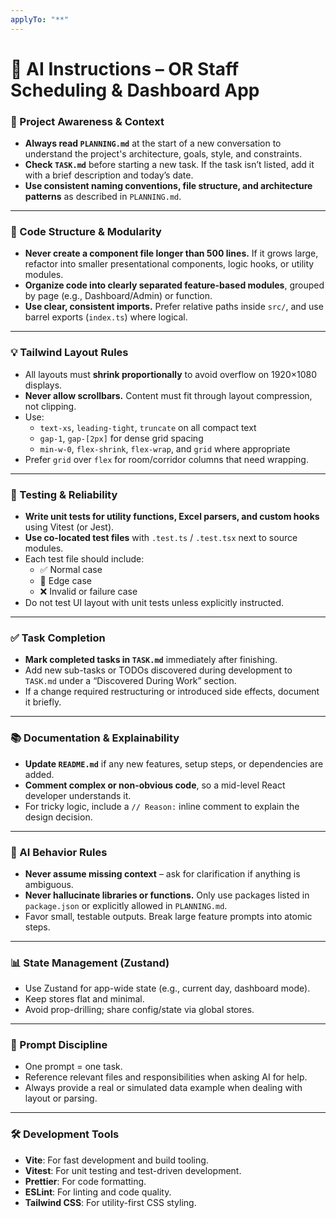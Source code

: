 ```yaml
---
applyTo: "**"
---
```


# 🧠 AI Instructions – OR Staff Scheduling & Dashboard App

### 🔄 Project Awareness & Context
- **Always read `PLANNING.md`** at the start of a new conversation to understand the project's architecture, goals, style, and constraints.
- **Check `TASK.md`** before starting a new task. If the task isn’t listed, add it with a brief description and today’s date.
- **Use consistent naming conventions, file structure, and architecture patterns** as described in `PLANNING.md`.

---

### 🧱 Code Structure & Modularity
- **Never create a component file longer than 500 lines.** If it grows large, refactor into smaller presentational components, logic hooks, or utility modules.
- **Organize code into clearly separated feature-based modules**, grouped by page (e.g., Dashboard/Admin) or function.
- **Use clear, consistent imports.** Prefer relative paths inside `src/`, and use barrel exports (`index.ts`) where logical.

---

### 💡 Tailwind Layout Rules
- All layouts must **shrink proportionally** to avoid overflow on 1920×1080 displays.
- **Never allow scrollbars.** Content must fit through layout compression, not clipping.
- Use:
  - `text-xs`, `leading-tight`, `truncate` on all compact text
  - `gap-1`, `gap-[2px]` for dense grid spacing
  - `min-w-0`, `flex-shrink`, `flex-wrap`, and `grid` where appropriate
- Prefer `grid` over `flex` for room/corridor columns that need wrapping.

---

### 🧪 Testing & Reliability
- **Write unit tests for utility functions, Excel parsers, and custom hooks** using Vitest (or Jest).
- **Use co-located test files** with `.test.ts` / `.test.tsx` next to source modules.
- Each test file should include:
  - ✅ Normal case
  - 🧪 Edge case
  - ❌ Invalid or failure case
- Do not test UI layout with unit tests unless explicitly instructed.

---

### ✅ Task Completion
- **Mark completed tasks in `TASK.md`** immediately after finishing.
- Add new sub-tasks or TODOs discovered during development to `TASK.md` under a “Discovered During Work” section.
- If a change required restructuring or introduced side effects, document it briefly.

---

### 📚 Documentation & Explainability
- **Update `README.md`** if any new features, setup steps, or dependencies are added.
- **Comment complex or non-obvious code**, so a mid-level React developer understands it.
- For tricky logic, include a `// Reason:` inline comment to explain the design decision.

---

### 🧠 AI Behavior Rules
- **Never assume missing context** – ask for clarification if anything is ambiguous.
- **Never hallucinate libraries or functions.** Only use packages listed in `package.json` or explicitly allowed in `PLANNING.md`.
- Favor small, testable outputs. Break large feature prompts into atomic steps.

---

### 📊 State Management (Zustand)
- Use Zustand for app-wide state (e.g., current day, dashboard mode).
- Keep stores flat and minimal.
- Avoid prop-drilling; share config/state via global stores.

---

### 🧭 Prompt Discipline
- One prompt = one task.
- Reference relevant files and responsibilities when asking AI for help.
- Always provide a real or simulated data example when dealing with layout or parsing.

---
### 🛠️ Development Tools
- **Vite**: For fast development and build tooling.
- **Vitest**: For unit testing and test-driven development.
- **Prettier**: For code formatting.
- **ESLint**: For linting and code quality.
- **Tailwind CSS**: For utility-first CSS styling.